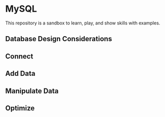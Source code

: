 # MySQL

This repository is a sandbox to learn, play, and show skills with examples.

## Database Design Considerations

## Connect

## Add Data

## Manipulate Data

## Optimize
